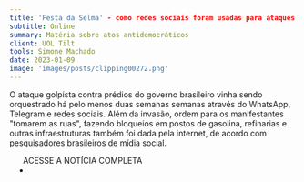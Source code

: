```yaml
---
title: 'Festa da Selma' - como redes sociais foram usadas para ataques ao Congresso
subtitle: Online
summary: Matéria sobre atos antidemocráticos
client: UOL Tilt
tools: Simone Machado
date: 2023-01-09
image: 'images/posts/clipping00272.png'
---
```


O ataque golpista contra prédios do governo brasileiro vinha sendo orquestrado há pelo menos duas semanas semanas através do WhatsApp, Telegram e redes sociais. Além da invasão, ordem para os manifestantes "tomarem as ruas", fazendo bloqueios em postos de gasolina, refinarias e outras infraestruturas também foi dada pela internet, de acordo com pesquisadores brasileiros de mídia social.

<div class="post__share"><ul class="share__list list-reset">ACESSE A NOTÍCIA COMPLETA<li class="share__item" style="margin-left: 10px"><a class="share__link share__facebook" style="background: #fa5657" href="https://www.uol.com.br/tilt/noticias/redacao/2023/01/09/como-redes-sociais-ajudaram-na-invasao-ao-congresso-em-brasilia.htm 
onclick=window.open(this.href, 'pop-up', 'left=20,top=20,width=500,height=500,toolbar=1,resizable=0'); return false;" title="Link" rel="nofollow"><i class="fa-solid fa-link"></i></a></li></ul></div>
<!-- <div class="gallery-box"><div class="gallery"><img src="/clipping/images/example-1.jpg" loading="lazy" alt="Project"><img src="/clipping/images/example-2.jpg" loading="lazy" alt="Project"></div><em>Gallery / <a href="https://www.freepik.com/" target="_blank">Freepic</a></em></div> -->
